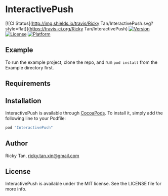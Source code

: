 # InteractivePush

[![CI Status](http://img.shields.io/travis/Ricky Tan/InteractivePush.svg?style=flat)](https://travis-ci.org/Ricky Tan/InteractivePush)
[![Version](https://img.shields.io/cocoapods/v/InteractivePush.svg?style=flat)](http://cocoapods.org/pods/InteractivePush)
[![License](https://img.shields.io/cocoapods/l/InteractivePush.svg?style=flat)](http://cocoapods.org/pods/InteractivePush)
[![Platform](https://img.shields.io/cocoapods/p/InteractivePush.svg?style=flat)](http://cocoapods.org/pods/InteractivePush)

## Example

To run the example project, clone the repo, and run `pod install` from the Example directory first.

## Requirements

## Installation

InteractivePush is available through [CocoaPods](http://cocoapods.org). To install
it, simply add the following line to your Podfile:

```ruby
pod "InteractivePush"
```

## Author

Ricky Tan, ricky.tan.xin@gmail.com

## License

InteractivePush is available under the MIT license. See the LICENSE file for more info.
